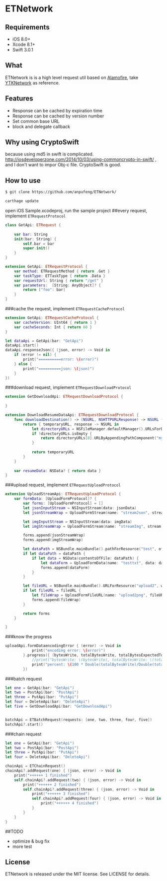 # ETNetwork

## Requirements

- iOS 8.0+ 
- Xcode 8.1+
- Swift 3.0.1

## What

ETNetwork is is a high level request util based on [Alamofire](https://github.com/Alamofire/Alamofire), take [YTKNetwork](https://github.com/yuantiku/YTKNetwork/) as reference. 

## Features
 * Response can be cached by expiration time
 * Response can be cached by version number
 * Set common base URL
 * block and delegate callback

## Why using CryptoSwift
because using md5 in swift is complicated. http://iosdeveloperzone.com/2014/10/03/using-commoncrypto-in-swift/ , and I don't want to impor Obj-c file. CryptoSwift is good.
## How to use
```bash
$ git clone https://github.com/anpufeng/ETNetwork/

carthage update
```
open iOS Sample.xcodeproj, run the sample project
##every request, implement `ETRequestProtocol` 
```swift
class GetApi: ETRequest {
    
    var bar: String
    init(bar: String) {
        self.bar = bar
        super.init()
    }
}

extension GetApi: ETRequestProtocol {
    var method: ETRequestMethod { return .Get }
    var taskType: ETTaskType { return .Data }
    var requestUrl: String { return "/get" }
    var parameters:  [String: AnyObject]? {
        return ["foo": bar]
    }
}
```
###cache the request, implement `ETRequestCacheProtocol` 
```swift
extension GetApi: ETRequestCacheProtocol {
    var cacheVersion: UInt64 { return 1 }
    var cacheSeconds: Int { return 60 }
}

let dataApi = GetApi(bar: "GetApi")
dataApi.start()
dataApi.responseJson({ (json, error) -> Void in
    if (error != nil) {
        print("==========error: \(error)")
    } else {
        print("==========json: \(json)")
    }
})
```

###download request, implement `ETRequestDownloadProtocol`
```swift
extension GetDownloadApi: ETRequestDownloadProtocol {
    
}

extension DownloadResumeDataApi: ETRequestDownloadProtocol {
    func downloadDestination() -> (NSURL, NSHTTPURLResponse) -> NSURL {
        return { temporaryURL, response -> NSURL in
            let directoryURLs = NSFileManager.defaultManager().URLsForDirectory(.DocumentDirectory, inDomains: .UserDomainMask)
            if !directoryURLs.isEmpty {
                return directoryURLs[0].URLByAppendingPathComponent("mydownload.dmg")
            }
            
            return temporaryURL
        }
    }
    
    var resumeData: NSData? { return data }
}
```
###upload request, implement `ETRequestUploadProtocol`
```swift
extension UploadStreamApi: ETRequestUploadProtocol {
    var formData: [UploadFormProtocol]? {
        var forms: [UploadFormProtocol] = []
        let jsonInputStream = NSInputStream(data: jsonData)
        let jsonStreamWrap = UploadFormStream(name: "streamJson", stream: jsonInputStream, length: UInt64(jsonData.length), fileName: "streamJsonFileName", mimeType: "text/plain")

        let imgInputStream = NSInputStream(data: imgData)
        let imgStreamWrap = UploadFormStream(name: "streamImg", stream: imgInputStream, length: UInt64(imgData.length), fileName: "steamImgFileName", mimeType: "image/png")

        forms.append(jsonStreamWrap)
        forms.append(imgStreamWrap)

        let dataPath = NSBundle.mainBundle().pathForResource("test", ofType: "txt")
        if let dataPath = dataPath {
            if let data = NSData(contentsOfFile: dataPath) {
                let dataForm = UploadFormData(name: "testtxt", data: data)
                forms.append(dataForm)
            }
        }

        let fileURL = NSBundle.mainBundle().URLForResource("upload2", withExtension: "png")
        if let fileURL = fileURL {
            let fileWrap = UploadFormFileURL(name: "upload2png", fileURL: fileURL)
            forms.append(fileWrap)
        }

        return forms
    }

}
```
###know the progress
```swift
uploadApi.formDataencodingError { (error) -> Void in
            print("encoding error: \(error)")
        }.progress({ (bytesWrite, totalBytesWrite, totalBytesExpectedToWrite) -> Void in
            //print("bytesWrite: \(bytesWrite), totalBytesWrite: \(totalBytesWrite), totalBytesExpectedToWrite: \(totalBytesExpectedToWrite)")
            print("percent: \(100 * Double(totalBytesWrite)/Double(totalBytesExpectedToWrite))")
        })
```
###batch request
```swift
let one = GetApi(bar: "GetApi")
let two = PostApi(bar: "PostApi")
let three = PutApi(bar: "PutApi")
let four = DeleteApi(bar: "DeleteApi")
let five = GetDownloadApi(bar: "GetDownloadApi")


batchApi = ETBatchRequest(requests: [one, two, three, four, five])
batchApi?.start()
```
###chain request
```swift
let one = GetApi(bar: "GetApi")
let two = PostApi(bar: "PostApi")
let three = PutApi(bar: "PutApi")
let four = DeleteApi(bar: "DeleteApi")

chainApi = ETChainRequest()
chainApi?.addRequest(one) { (json, error) -> Void in
    print("++++++ 1 finished")
    self.chainApi?.addRequest(two) { (json, error) -> Void in
        print("++++++ 2 finished")
        self.chainApi?.addRequest(three) { (json, error) -> Void in
            print("++++++ 3 finished")
            self.chainApi?.addRequest(four) { (json, error) -> Void in
                print("++++++ 4 finished")
            }
        }
    }
}
```

##TODO

 * optimize & bug fix
 * more test
 
## License
ETNetwork is released under the MIT license. See LICENSE for details.
